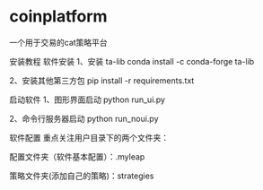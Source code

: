 # coinplatform
一个用于交易的cat策略平台

安装教程
软件安装
1、安装 ta-lib conda install -c conda-forge ta-lib

2、安装其他第三方包 pip install -r requirements.txt

启动软件
1、图形界面启动 python run_ui.py

2、命令行服务器启动 python run_noui.py

软件配置
重点关注用户目录下的两个文件夹：

配置文件夹（软件基本配置）：.myleap

策略文件夹(添加自己的策略)：strategies
